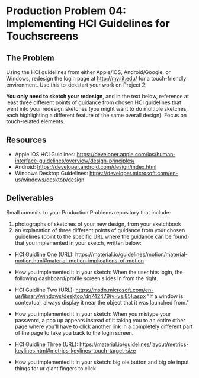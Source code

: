 # Production Problem 04: Implementing HCI Guidelines for Touchscreens

## The Problem

Using the HCI guidelines from either Apple/iOS, Android/Google, or Windows, redesign the login page at
http://my.iit.edu/ for a touch-friendly environment. Use this to kickstart your work on Project 2.

**You only need to sketch your redesign**, and in the text below, reference at least three different
points of guidance from chosen HCI guidelines that went into your redesign sketches (you might
want to do multiple sketches, each highlighting a different feature of the same overall design).
Focus on touch-related elements.

## Resources

* Apple iOS HCI Guidlines:
  https://developer.apple.com/ios/human-interface-guidelines/overview/design-principles/
* Android:
  https://developer.android.com/design/index.html
* Windows Desktop Guidelines:
  https://developer.microsoft.com/en-us/windows/desktop/design

## Deliverables

Small commits to your Production Problems repository that include:

1) photographs of sketches of your new design, from your sketchbook
2) an explanation of three different points of guidance from your chosen guidelines (point to the
   specific URL where the guidance can be found) that you implemented in your sketch, written below:

* HCI Guidline One (URL):
https://material.io/guidelines/motion/material-motion.html#material-motion-implications-of-motion
* How you implemented it in your sketch:
When the user hits login, the following dashboard/profile screen slides in from the right.

* HCI Guidline Two (URL):
https://msdn.microsoft.com/en-us/library/windows/desktop/dn742479(v=vs.85).aspx
"If a window is contextual, always display it near the object that it was launched from."
* How you implemented it in your sketch:
When you mistype your password, a pop up appears instead of it taking you to an entire other page where you'll have to click another link in a completely different part of the page to take you back to the login screen.

* HCI Guidline Three (URL):
https://material.io/guidelines/layout/metrics-keylines.html#metrics-keylines-touch-target-size
* How you implemented it in your sketch:
big ole button and big ole input things for ur giant fingers to click
